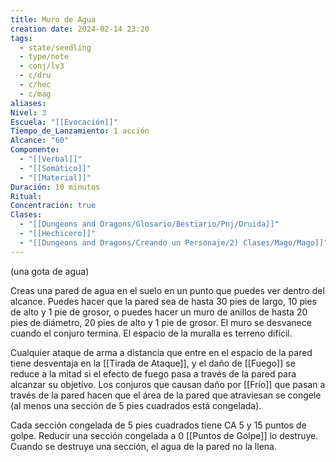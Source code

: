 ```yaml
---
title: Muro de Agua
creation date: 2024-02-14 23:20
tags:
  - state/seedling
  - type/note
  - conj/lv3
  - c/dru
  - c/hec
  - c/mag
aliases: 
Nivel: 3
Escuela: "[[Evocación]]"
Tiempo_de_Lanzamiento: 1 acción
Alcance: "60"
Componente:
  - "[[Verbal]]"
  - "[[Somático]]"
  - "[[Material]]"
Duración: 10 minutos
Ritual: 
Concentración: true
Clases:
  - "[[Dungeons and Dragons/Glosario/Bestiario/Pnj/Druida]]"
  - "[[Hechicero]]"
  - "[[Dungeons and Dragons/Creando un Personaje/2) Clases/Mago/Mago]]"
---
```

(una gota de agua)

Creas una pared de agua en el suelo en un punto que puedes ver dentro del alcance. Puedes hacer que la pared sea de hasta 30 pies de largo, 10 pies de alto y 1 pie de grosor, o puedes hacer un muro de anillos de hasta 20 pies de diámetro, 20 pies de alto y 1 pie de grosor. El muro se desvanece cuando el conjuro termina. El espacio de la muralla es terreno difícil.

Cualquier ataque de arma a distancia que entre en el espacio de la pared tiene desventaja en la [[Tirada de Ataque]], y el daño de [[Fuego]] se reduce a la mitad si el efecto de fuego pasa a través de la pared para alcanzar su objetivo. Los conjuros que causan daño por [[Frío]] que pasan a través de la
pared hacen que el área de la pared que atraviesan se congele (al menos una sección de 5 pies cuadrados está congelada).

Cada sección congelada de 5 pies cuadrados tiene CA 5 y 15 puntos de golpe. Reducir una sección congelada a 0 [[Puntos de Golpe]] lo destruye. Cuando se destruye una sección, el agua de la pared no la llena.
